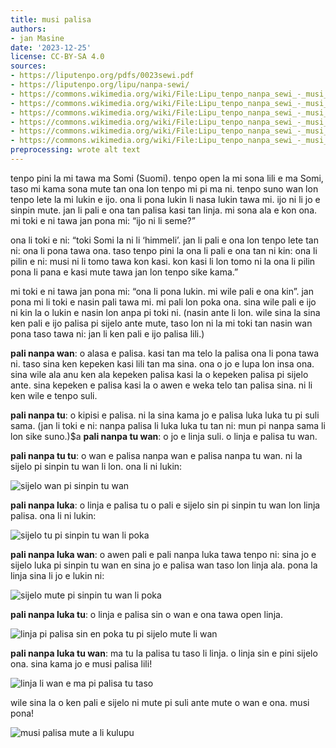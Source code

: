 ```yaml
---
title: musi palisa
authors:
- jan Masine
date: '2023-12-25'
license: CC-BY-SA 4.0
sources:
- https://liputenpo.org/pdfs/0023sewi.pdf
- https://liputenpo.org/lipu/nanpa-sewi/
- https://commons.wikimedia.org/wiki/File:Lipu_tenpo_nanpa_sewi_-_musi_palisa_01.jpg
- https://commons.wikimedia.org/wiki/File:Lipu_tenpo_nanpa_sewi_-_musi_palisa_02.jpg
- https://commons.wikimedia.org/wiki/File:Lipu_tenpo_nanpa_sewi_-_musi_palisa_03.jpg
- https://commons.wikimedia.org/wiki/File:Lipu_tenpo_nanpa_sewi_-_musi_palisa_04.jpg
- https://commons.wikimedia.org/wiki/File:Lipu_tenpo_nanpa_sewi_-_musi_palisa_05.jpg
- https://commons.wikimedia.org/wiki/File:Lipu_tenpo_nanpa_sewi_-_musi_palisa_06.jpg
preprocessing: wrote alt text
---
```


tenpo pini la mi tawa ma Somi (Suomi). tenpo open la mi sona lili e ma Somi, taso mi kama sona mute tan ona lon tenpo mi pi ma ni. tenpo suno wan lon tenpo lete la mi lukin e ijo. ona li pona lukin li nasa lukin tawa mi. ijo ni li jo e sinpin mute. jan li pali e ona tan palisa kasi tan linja. mi sona ala e kon ona. mi toki e ni tawa jan pona mi: “ijo ni li seme?”

ona li toki e ni: “toki Somi la ni li ‘himmeli’. jan li pali e ona lon tenpo lete tan ni: ona li pona tawa ona. taso tenpo pini la ona li pali e ona tan ni kin: ona li pilin e ni: musi ni li tomo tawa kon kasi. kon kasi li lon tomo ni la ona li pilin pona li pana e kasi mute tawa jan lon tenpo sike kama.”

mi toki e ni tawa jan pona mi: “ona li pona lukin. mi wile pali e ona kin”. jan pona mi li toki e nasin pali tawa mi. mi pali lon poka ona. sina wile pali e ijo ni kin la o lukin e nasin lon anpa pi toki ni. (nasin ante li lon. wile sina la sina ken pali e ijo palisa pi sijelo ante mute, taso lon ni la mi toki tan nasin wan pona taso tawa ni: jan li ken pali e ijo palisa lili.)

**pali nanpa wan**: o alasa e palisa. kasi tan ma telo la palisa ona li pona tawa ni. taso sina ken kepeken kasi lili tan ma sina. ona o jo e lupa lon insa ona. sina wile ala anu ken ala kepeken palisa kasi la o kepeken palisa pi sijelo ante. sina kepeken e palisa kasi la o awen e weka telo tan palisa sina. ni li ken wile e tenpo suli.

**pali nanpa tu**: o kipisi e palisa. ni la sina kama jo e palisa luka luka tu pi suli sama. (jan li toki e ni: nanpa palisa li luka luka tu tan ni: mun pi nanpa sama li lon sike suno.)$a **pali nanpa tu wan**: o jo e linja suli. o linja e palisa tu wan.

**pali nanpa tu tu**: o wan e palisa nanpa wan e palisa nanpa tu wan. ni la sijelo pi sinpin tu wan li lon. ona li ni lukin:

![sijelo wan pi sinpin tu wan](https://upload.wikimedia.org/wikipedia/commons/3/33/Lipu_tenpo_nanpa_sewi_-_musi_palisa_01.jpg)

**pali nanpa luka**: o linja e palisa tu o pali e sijelo sin pi sinpin tu wan lon linja palisa. ona li ni lukin:

![sijelo tu pi sinpin tu wan li poka](https://upload.wikimedia.org/wikipedia/commons/c/cf/Lipu_tenpo_nanpa_sewi_-_musi_palisa_02.jpg)

**pali nanpa luka wan**: o awen pali e pali nanpa luka tawa tenpo ni: sina jo e sijelo luka pi sinpin tu wan en sina jo e palisa wan taso lon linja ala. pona la linja sina li jo e lukin ni:

![sijelo mute pi sinpin tu wan li poka](https://upload.wikimedia.org/wikipedia/commons/a/a6/Lipu_tenpo_nanpa_sewi_-_musi_palisa_03.jpg)

**pali nanpa luka tu**: o linja e palisa sin o wan e ona tawa open linja.

![linja pi palisa sin en poka tu pi sijelo mute li wan](https://upload.wikimedia.org/wikipedia/commons/e/ee/Lipu_tenpo_nanpa_sewi_-_musi_palisa_04.jpg)

**pali nanpa luka tu wan**: ma tu la palisa tu taso li linja. o linja sin e pini sijelo ona. sina kama jo e musi palisa lili!

![linja li wan e ma pi palisa tu taso](https://upload.wikimedia.org/wikipedia/commons/e/e8/Lipu_tenpo_nanpa_sewi_-_musi_palisa_05.jpg)

wile sina la o ken pali e sijelo ni mute pi suli ante mute o wan e ona. musi pona!

![musi palisa mute a li kulupu](https://upload.wikimedia.org/wikipedia/commons/3/37/Lipu_tenpo_nanpa_sewi_-_musi_palisa_06.jpg)